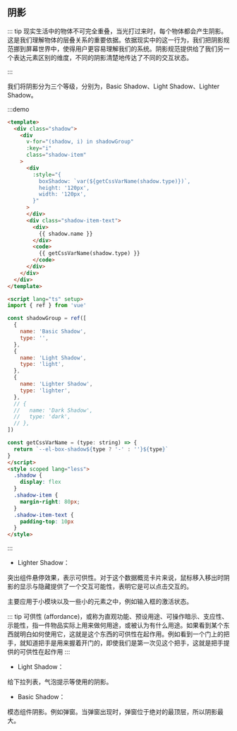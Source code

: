 ##  阴影
::: tip
现实生活中的物体不可完全重叠，当光打过来时，每个物体都会产生阴影。这是我们理解物体的层叠关系的重要依据。依据现实中的这一行为，我们把阴影规范挪到屏幕世界中，使得用户更容易理解我们的系统。阴影规范提供给了我们另一个表达元素区别的维度，不同的阴影清楚地传达了不同的交互状态。

:::



我们将阴影分为三个等级，分别为，Basic Shadow、Light Shadow、Lighter Shadow。


:::demo  

```html
<template>
  <div class="shadow">
    <div
      v-for="(shadow, i) in shadowGroup"
      :key="i"
      class="shadow-item"
    >
      <div
        :style="{
          boxShadow: `var(${getCssVarName(shadow.type)})`,
          height: '120px',
          width: '120px',
        }"
      >
      </div>
      <div class="shadow-item-text">
        <div>
          {{ shadow.name }}
        </div>
        <code>
          {{ getCssVarName(shadow.type) }}
        </code>
      </div>
    </div>
  </div>
</template>

<script lang="ts" setup>
import { ref } from 'vue'

const shadowGroup = ref([
  {
    name: 'Basic Shadow',
    type: '',
  },
  {
    name: 'Light Shadow',
    type: 'light',
  },
  {
    name: 'Lighter Shadow',
    type: 'lighter',
  },
  // {
  //   name: 'Dark Shadow',
  //   type: 'dark',
  // },
])

const getCssVarName = (type: string) => {
  return `--el-box-shadow${type ? '-' : ''}${type}`
}
</script>
<style scoped lang="less">
  .shadow {
    display: flex
  }
  .shadow-item {
    margin-right: 80px;
  }
  .shadow-item-text {
    padding-top: 10px
  }
</style>
```
:::

- Lighter Shadow：

突出组件悬停效果，表示可供性。对于这个数据概览卡片来说，鼠标移入移出时阴影的显示与隐藏提供了一个交互可能性，表明它是可以点击交互的。

主要应用于小模块以及一些小的元素之中，例如输入框的激活状态。


::: tip
可供性 (affordance)，或称为直观功能、预设用途、可操作暗示、支应性、示能性，指一件物品实际上用来做何用途，或被认为有什么用途。如果看到某个东西就明白如何使用它，这就是这个东西的可供性在起作用。例如看到一个门上的把手，就知道把手是用来握着开门的，即使我们是第一次见这个把手，这就是把手提供的可供性在起作用
:::

- Light Shadow：

给下拉列表，气泡提示等使用的阴影。


- Basic Shadow：

模态组件阴影。例如弹窗。当弹窗出现时，弹窗位于绝对的最顶层，所以阴影最大。

